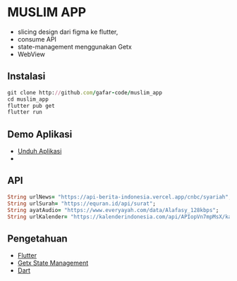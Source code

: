 
# MUSLIM APP
- slicing design dari figma ke flutter,
- consume API
- state-management menggunakan Getx
- WebView

## Instalasi
```ruby
git clone http://github.com/gafar-code/muslim_app
cd muslim_app
flutter pub get
flutter run
```
## Demo Aplikasi
- [Unduh Aplikasi](https://github.com/gafar-code/muslim_app/releases/download/beta_v1/app-release.apk)
- 
## API
```ruby
String urlNews= "https://api-berita-indonesia.vercel.app/cnbc/syariah";
String urlSurah= "https://equran.id/api/surat";
String ayatAudio= "https://www.everyayah.com/data/Alafasy_128kbps";
String urlKalender= "https://kalenderindonesia.com/api/APIopVn7mpMsX/kalender/masehi";
```

## Pengetahuan

 - [Flutter](https://flutter.dev)
 - [Getx State Management](https://https://pub.dev/packages/get)
 - [Dart](https://dart.dev/)
